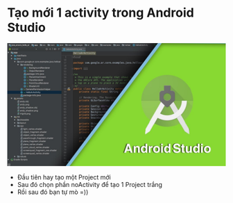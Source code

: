 # Tạo mới 1 activity trong Android Studio
![](/Images/photomain.jpg)


- Đầu tiên hay tạo một Project mới 
- Sau đó chọn phần noActivity để tạo 1 Project trắng
- Rồi sau đó bạn tự mò =))

